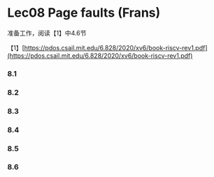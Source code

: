 # Lec08 Page faults \(Frans\)

准备工作，阅读【1】中4.6节

【1】[https://pdos.csail.mit.edu/6.828/2020/xv6/book-riscv-rev1.pdf](https://pdos.csail.mit.edu/6.828/2020/xv6/book-riscv-rev1.pdf)





### 8.1



### 8.2



### 8.3



### 8.4



### 8.5



### 8.6

### 
